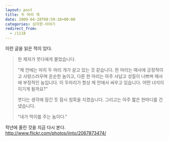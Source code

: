 ```yaml
---
layout: post
title: 두 마리 개
date: 2009-04-28T08:59:18+00:00
categories: 심각한-이야기
redirect_from:
  - /1118
---
```


이런 글을 읽은 적이 있다.

<BLOCKQUOTE>한 제자가 붓다에게 물었습니다.

"제 안에는 마치 두 마리 개가 살고 있는 것 같습니다. 한 마리는 매사에 긍정적이고 사랑스러우며 온순한 놈이고, 다른 한 마리는 아주 사납고 성질이 나쁘며 매사에 부정적인 놈입니다. 이 두마리가 항상 제 안에서 싸우고 있습니다. 어떤 녀석이 이기게 될까요?"

붓다는 생각에 잠긴 듯 잠시 침묵을 지켰습니다. 그리고는 아주 짧은 한마디를 건넸습니다.

"네가 먹이를 주는 놈이다." 

</BLOCKQUOTE>

작년에 올린 것을 지금 다시 본다. <A href="http://www.flickr.com/photos/jinto/2067873474/">http://www.flickr.com/photos/jinto/2067873474/</A> 
<div id=comments>
</div>
